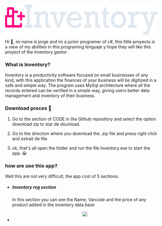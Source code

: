 <div style="display:flex">
  <img margin=50px src ="Logo_Inv_alt.png " height=100/>
</div>
<p>Hi 👋, mi name is jorge and im a junior programer of c#, this little proyecto is a view of my abilities in this programing lenguaje y hope they will like this proyect of the inventory gestor</p> 
<h3>What is Inventory?</h3>
<p>Inventory is a productivity software focused on small businesses of any kind, with this application the finances of your business will be digitized in a safe and simple way. The program uses MySql architecture where all the records entered can be verified in a simple way, giving users better data management and inventory of their business.</p>
<h3>Download proces 📎</h3>
<ol>
  <li>
    <p>Go to the section of CODE in the Github repository and select the option download zip to star de dounload.</p>
  </li>
  <li>
    <p>Go to the direction where you download the .zip file and press right click and extrait de file.</p>
  </li>
  <li>
    <p>ok, that's all open the folder and run the file Inventory.exe to start the app. 😀 </p>
  </li>
</ol>
<h3>how are  use this app?</h3>
<p>Well this are not very difficult, the app cost of 5 sections:</p>
<ul>
  <li>
    <h5>Inventory reg section</h5>
    <p>In this section you can see the Name, Varcode and the price of any product added in the inventory data base</p>
    <div align="center">
       <img src='https://i.postimg.cc/mZFp9PnB/Screenshot-2022-12-18-234708.png' at='Reg section'/>
    </div>
  </li>
  <li>
    
  </li>
</ul>
